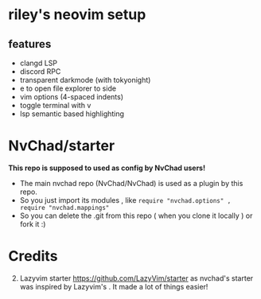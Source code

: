# riley's neovim setup

## features
* clangd LSP
* discord RPC
* transparent darkmode (with tokyonight)
* <leader>e to open file explorer to side
* vim options (4-spaced indents)
* toggle terminal with <leader>v
* lsp semantic based highlighting 

# NvChad/starter
**This repo is supposed to used as config by NvChad users!**

- The main nvchad repo (NvChad/NvChad) is used as a plugin by this repo.
- So you just import its modules , like `require "nvchad.options" , require "nvchad.mappings"`
- So you can delete the .git from this repo ( when you clone it locally ) or fork it :)

# Credits
2) Lazyvim starter https://github.com/LazyVim/starter as nvchad's starter was inspired by Lazyvim's . It made a lot of things easier!
